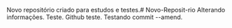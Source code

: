 Novo repositório criado para estudos e testes.# Novo-Reposit-rio
Alterando informações.
Teste.
Github teste.
Testando commit --amend.